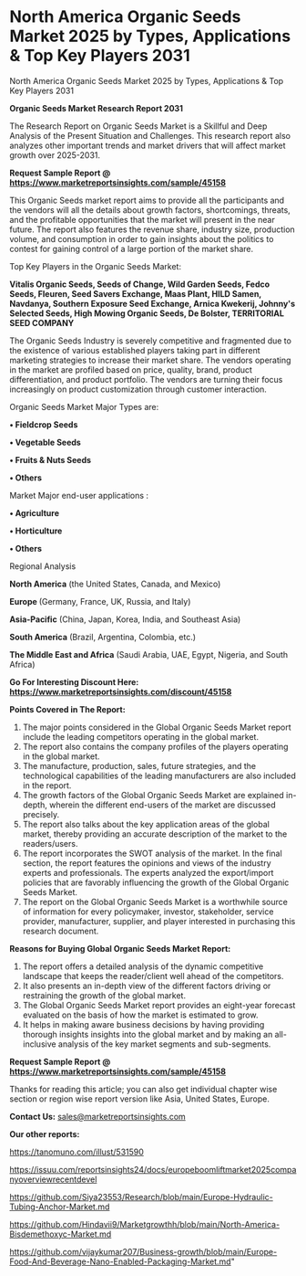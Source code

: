 # North America Organic Seeds Market 2025 by Types, Applications & Top Key Players 2031
North America Organic Seeds Market 2025 by Types, Applications & Top Key Players 2031

<strong>Organic Seeds Market Research Report 2031</strong>

The Research Report on Organic Seeds Market is a Skillful and Deep Analysis of the Present Situation and Challenges. This research report also analyzes other important trends and market drivers that will affect market growth over 2025-2031.

<strong>Request Sample Report @ <a href=https://www.marketreportsinsights.com/sample/45158>https://www.marketreportsinsights.com/sample/45158</a></strong>

This Organic Seeds market report aims to provide all the participants and the vendors will all the details about growth factors, shortcomings, threats, and the profitable opportunities that the market will present in the near future. The report also features the revenue share, industry size, production volume, and consumption in order to gain insights about the politics to contest for gaining control of a large portion of the market share.

Top Key Players in the Organic Seeds Market:

<strong>Vitalis Organic Seeds, Seeds of Change, Wild Garden Seeds, Fedco Seeds, Fleuren, Seed Savers Exchange, Maas Plant, HILD Samen, Navdanya, Southern Exposure Seed Exchange, Arnica Kwekerij, Johnny's Selected Seeds, High Mowing Organic Seeds, De Bolster, TERRITORIAL SEED COMPANY</strong>

The Organic Seeds Industry is severely competitive and fragmented due to the existence of various established players taking part in different marketing strategies to increase their market share. The vendors operating in the market are profiled based on price, quality, brand, product differentiation, and product portfolio. The vendors are turning their focus increasingly on product customization through customer interaction.

Organic Seeds Market Major Types are:

<strong>•  Fieldcrop Seeds

•  Vegetable Seeds

•  Fruits & Nuts Seeds

•  Others</strong>

Market Major end-user applications :

<strong>•  Agriculture

•  Horticulture

•  Others</strong>

Regional Analysis

</u><strong><b>North America</b></strong> (the United States, Canada, and Mexico)

<strong><b>Europe </b></strong>(Germany, France, UK, Russia, and Italy)

<strong><b>Asia-Pacific</b></strong> (China, Japan, Korea, India, and Southeast Asia)

<strong><b>South America</b></strong> (Brazil, Argentina, Colombia, etc.)

<strong><b>The Middle East and Africa</b></strong> (Saudi Arabia, UAE, Egypt, Nigeria, and South Africa)

<strong>Go For Interesting Discount Here: <a href=https://www.marketreportsinsights.com/discount/45158>https://www.marketreportsinsights.com/discount/45158</a></strong>

<strong>Points Covered in The Report:</strong>
<ol>
  <li>The major points considered in the Global Organic Seeds Market report include the leading competitors operating in the global market.</li>
  <li>The report also contains the company profiles of the players operating in the global market.</li>
  <li>The manufacture, production, sales, future strategies, and the technological capabilities of the leading manufacturers are also included in the report.</li>
  <li>The growth factors of the Global Organic Seeds Market are explained in-depth, wherein the different end-users of the market are discussed precisely.</li>
  <li>The report also talks about the key application areas of the global market, thereby providing an accurate description of the market to the readers/users.</li>
  <li>The report incorporates the SWOT analysis of the market. In the final section, the report features the opinions and views of the industry experts and professionals. The experts analyzed the export/import policies that are favorably influencing the growth of the Global Organic Seeds Market.</li>
  <li>The report on the Global Organic Seeds Market is a worthwhile source of information for every policymaker, investor, stakeholder, service provider, manufacturer, supplier, and player interested in purchasing this research document.</li>
</ol>
<strong>Reasons for Buying Global Organic Seeds Market Report:</strong>

<ol>
  <li>The report offers a detailed analysis of the dynamic competitive landscape that keeps the reader/client well ahead of the competitors.</li>
  <li>It also presents an in-depth view of the different factors driving or restraining the growth of the global market.</li>
  <li>The Global Organic Seeds Market report provides an eight-year forecast evaluated on the basis of how the market is estimated to grow.</li>
  <li>It helps in making aware business decisions by having providing thorough insights insights into the global market and by making an all-inclusive analysis of the key market segments and sub-segments.</li>
</ol>
<strong>Request Sample Report @ <a href=https://www.marketreportsinsights.com/sample/45158>https://www.marketreportsinsights.com/sample/45158</a></strong>


Thanks for reading this article; you can also get individual chapter wise section or region wise report version like Asia, United States, Europe.

<strong>Contact Us:</strong>
sales@marketreportsinsights.com

<strong>Our other reports:</strong>

<a href=https://tanomuno.com/illust/531590>https://tanomuno.com/illust/531590</a>

<a href=https://issuu.com/reportsinsights24/docs/europeboomliftmarket2025companyoverviewrecentdevel>https://issuu.com/reportsinsights24/docs/europeboomliftmarket2025companyoverviewrecentdevel</a>

<a href=https://github.com/Siya23553/Research/blob/main/Europe-Hydraulic-Tubing-Anchor-Market.md>https://github.com/Siya23553/Research/blob/main/Europe-Hydraulic-Tubing-Anchor-Market.md</a>

<a href=https://github.com/Hindavii9/Marketgrowthh/blob/main/North-America-Bisdemethoxyc-Market.md>https://github.com/Hindavii9/Marketgrowthh/blob/main/North-America-Bisdemethoxyc-Market.md</a>

<a href=https://github.com/vijaykumar207/Business-growth/blob/main/Europe-Food-And-Beverage-Nano-Enabled-Packaging-Market.md>https://github.com/vijaykumar207/Business-growth/blob/main/Europe-Food-And-Beverage-Nano-Enabled-Packaging-Market.md</a>"
